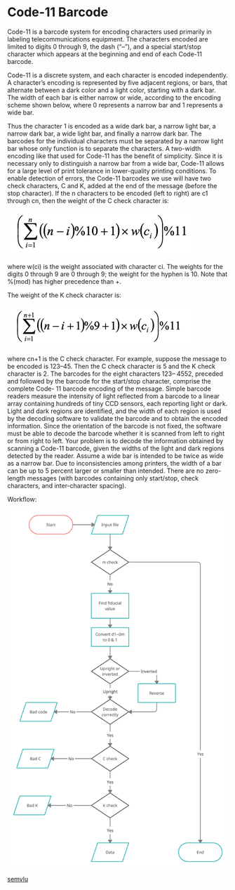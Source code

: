 # Code-11 Barcode

Code-11 is a barcode system for encoding characters used primarily in labeling telecommunications equipment. The characters encoded are limited to digits 0 through 9, the dash (“–”), and a special start/stop character which appears at the beginning and end of each Code-11 barcode.

Code-11 is a discrete system, and each character is encoded independently. A character’s encoding is represented by five adjacent regions, or bars, that alternate between a dark color and a light color, starting with a dark bar. The width of each bar is either narrow or wide, according to the encoding scheme shown below, where 0 represents a narrow bar and 1 represents a wide bar.

Thus the character 1 is encoded as a wide dark bar, a narrow light bar, a narrow dark bar, a wide light bar, and finally a narrow dark bar. The barcodes for the individual characters must be separated by a narrow light bar whose only function is to separate the characters.
A two-width encoding like that used for Code-11 has the benefit of simplicity. Since it is necessary only to distinguish a narrow bar from a wide bar, Code-11 allows for a large level of print tolerance in lower-quality printing conditions.
To enable detection of errors, the Code-11 barcodes we use will have two check characters, C and K, added at the end of the message (before the stop character). If the n characters to be encoded (left to right) are c1 through cn, then the weight of the C check character is:

![alt text](https://github.com/semvlu/code11Proj/blob/main/CcheckEqu.png)

where w(ci) is the weight associated with character ci. The weights for the digits 0 through 9 are 0 through 9; the weight for the hyphen is 10. Note that %(mod) has higher precedence than +.

The weight of the K check character is:

![ali text](https://github.com/semvlu/code11Proj/blob/main/KcheckEqu.png)

where cn+1 is the C check character. For example, suppose the message to be encoded is 123–45. Then
the C check character is 5 and the K check character is 2. The barcodes for the eight characters 123– 4552, preceded and followed by the barcode for the start/stop character, comprise the complete Code- 11 barcode encoding of the message.
Simple barcode readers measure the intensity of light reflected from a barcode to a linear array containing hundreds of tiny CCD sensors, each reporting light or dark. Light and dark regions are identified, and the width of each region is used by the decoding software to validate the barcode and to obtain the encoded information. Since the orientation of the barcode is not fixed, the software must be able to decode the barcode whether it is scanned from left to right or from right to left.
Your problem is to decode the information obtained by scanning a Code-11 barcode, given the widths of the light and dark regions detected by the reader. Assume a wide bar is intended to be twice as wide as a narrow bar. Due to inconsistencies among printers, the width of a bar can be up to 5 percent larger or smaller than intended. There are no zero-length messages (with barcodes containing only start/stop, check characters, and inter-character spacing).

Workflow:

![alt text](https://github.com/semvlu/code11Proj/blob/main/Code11.png)

[semvlu](https://github.com/semvlu)
